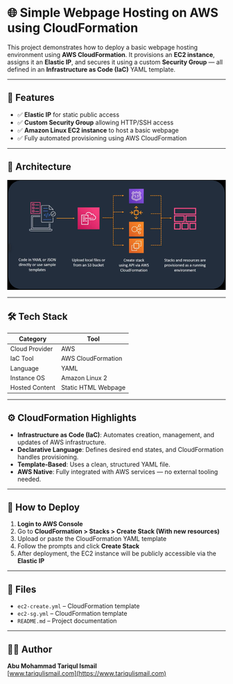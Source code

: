 # 🌐 Simple Webpage Hosting on AWS using CloudFormation

This project demonstrates how to deploy a basic webpage hosting environment using **AWS CloudFormation**. It provisions an **EC2 instance**, assigns it an **Elastic IP**, and secures it using a custom **Security Group** — all defined in an **Infrastructure as Code (IaC)** YAML template.

---

## 🚀 Features

- ✅ **Elastic IP** for static public access
- ✅ **Custom Security Group** allowing HTTP/SSH access
- ✅ **Amazon Linux EC2 instance** to host a basic webpage
- ✅ Fully automated provisioning using AWS CloudFormation

---

## 🧱 Architecture



![Project Architecture](AWSCloudFormation.png)




---

## 🛠️ Tech Stack

| Category         | Tool                |
|------------------|---------------------|
| Cloud Provider    | AWS                 |
| IaC Tool          | AWS CloudFormation  |
| Language          | YAML                |
| Instance OS       | Amazon Linux 2      |
| Hosted Content    | Static HTML Webpage |

---

## ⚙️ CloudFormation Highlights

- **Infrastructure as Code (IaC)**: Automates creation, management, and updates of AWS infrastructure.
- **Declarative Language**: Defines desired end states, and CloudFormation handles provisioning.
- **Template-Based**: Uses a clean, structured YAML file.
- **AWS Native**: Fully integrated with AWS services — no external tooling needed.

---

## 📝 How to Deploy

1. **Login to AWS Console**
2. Go to **CloudFormation > Stacks > Create Stack (With new resources)**
3. Upload or paste the CloudFormation YAML template
4. Follow the prompts and click **Create Stack**
5. After deployment, the EC2 instance will be publicly accessible via the **Elastic IP**

---

## 📁 Files

- `ec2-create.yml` – CloudFormation template
- `ec2-sg.yml` – CloudFormation template
- `README.md` – Project documentation

---

## 🧑‍💻 Author

**Abu Mohammad Tariqul Ismail**  
[www.tariqulismail.com](https://www.tariqulismail.com)
